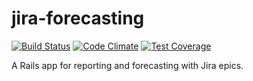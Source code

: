 # jira-forecasting
[![Build Status](https://travis-ci.org/jbrunton/jira-forecasting.png)](https://travis-ci.org/jbrunton/jira-forecasting)
[![Code Climate](https://codeclimate.com/github/jbrunton/jira-forecasting/badges/gpa.svg)](https://codeclimate.com/github/jbrunton/jira-forecasting)
[![Test Coverage](https://codeclimate.com/github/jbrunton/jira-forecasting/badges/coverage.svg)](https://codeclimate.com/github/jbrunton/jira-forecasting)

A Rails app for reporting and forecasting with Jira epics.
